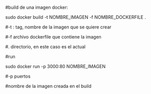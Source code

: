 #build de una imagen docker:

sudo docker build -t NOMBRE_IMAGEN -f NOMBRE_DOCKERFILE .

#-t : tag, nombre de la imagen que se quiere crear

#-f archivo dockerfile que contiene la imagen

#. directorio, en este caso es el actual

#run

sudo docker run -p 3000:80 NOMBRE_IMAGEN

#-p puertos

#nombre de la imagen creada en el build

